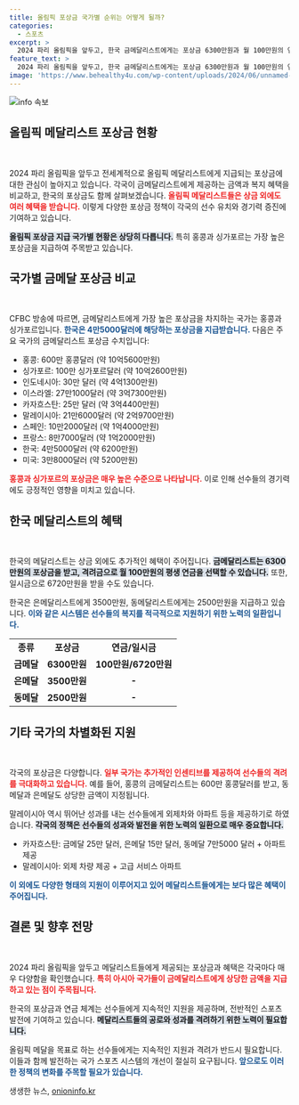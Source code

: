 ```yaml
---
title: 올림픽 포상금 국가별 순위는 어떻게 될까?
categories:
  - 스포츠
excerpt: >
  2024 파리 올림픽을 앞두고, 한국 금메달리스트에게는 포상금 6300만원과 월 100만원의 연금이 지급된다. 홍콩과 싱가포르가 금메달리스트에게 10억 원 이상의 상금을 지급하며, 올림픽 메달리스트에 대한 다양한 보상 체계가 주목받고 있다.
feature_text: >
  2024 파리 올림픽을 앞두고, 한국 금메달리스트에게는 포상금 6300만원과 월 100만원의 연금이 지급된다. 홍콩과 싱가포르가 금메달리스트에게 10억 원 이상의 상금을 지급하며, 올림픽 메달리스트에 대한 다양한 보상 체계가 주목받고 있다.
image: 'https://www.behealthy4u.com/wp-content/uploads/2024/06/unnamed-file.png'
---
```


<p><img src="https://www.behealthy4u.com/wp-content/uploads/2024/06/unnamed-file.png" alt="info 속보" /></p>

<h2 data-ke-size="size26">올림픽 메달리스트 포상금 현황</h2>

<p data-ke-size="size16">&nbsp;</p>

<p>2024 파리 올림픽을 앞두고 전세계적으로 올림픽 메달리스트에게 지급되는 포상금에 대한 관심이 높아지고 있습니다. 각국이 금메달리스트에게 제공하는 금액과 복지 혜택을 비교하고, 한국의 포상금도 함께 살펴보겠습니다. <b><span style="color: #ee2323;">올림픽 메달리스트들은 상금 외에도 여러 혜택을 받습니다.</span></b> 이렇게 다양한 포상금 정책이 각국의 선수 유치와 경기력 증진에 기여하고 있습니다.</p>

<p><b><span style="background-color: #21538527;">올림픽 포상금 지급 국가별 현황은 상당히 다릅니다.</span></b> 특히 홍콩과 싱가포르는 가장 높은 포상금을 지급하여 주목받고 있습니다. </p>

<h2 data-ke-size="size26">국가별 금메달 포상금 비교</h2>

<p data-ke-size="size16">&nbsp;</p>

<p>CFBC 방송에 따르면, 금메달리스트에게 가장 높은 포상금을 차지하는 국가는 홍콩과 싱가포르입니다. <b><span style="color: #1a5490;">한국은 4만5000달러에 해당하는 포상금을 지급받습니다.</span></b> 다음은 주요 국가의 금메달리스트 포상금 수치입니다:</p>

<ul>
  <li>홍콩: 600만 홍콩달러 (약 10억5600만원)</li>
  <li>싱가포르: 100만 싱가포르달러 (약 10억2600만원)</li>
  <li>인도네시아: 30만 달러 (약 4억1300만원)</li>
  <li>이스라엘: 27만1000달러 (약 3억7300만원)</li>
  <li>카자흐스탄: 25만 달러 (약 3억4400만원)</li>
  <li>말레이시아: 21만6000달러 (약 2억9700만원)</li>
  <li>스페인: 10만2000달러 (약 1억4000만원)</li>
  <li>프랑스: 8만7000달러 (약 1억2000만원)</li>
  <li>한국: 4만5000달러 (약 6200만원)</li>
  <li>미국: 3만8000달러 (약 5200만원)</li>
</ul>

<p><b><span style="color: #ee2323;">홍콩과 싱가포르의 포상금은 매우 높은 수준으로 나타납니다.</span></b> 이로 인해 선수들의 경기력에도 긍정적인 영향을 미치고 있습니다.</p>

<h2 data-ke-size="size26">한국 메달리스트의 혜택</h2>

<p data-ke-size="size16">&nbsp;</p>

<p>한국의 메달리스트는 상금 외에도 추가적인 혜택이 주어집니다. <b><span style="background-color: #21538527;">금메달리스트는 6300만원의 포상금을 받고, 격려금으로 월 100만원의 평생 연금을 선택할 수 있습니다.</span></b> 또한, 일시금으로 6720만원을 받을 수도 있습니다. </p>

<p>한국은 은메달리스트에게 3500만원, 동메달리스트에게는 2500만원을 지급하고 있습니다. <b><span style="color: #1a5490;">이와 같은 시스템은 선수들의 복지를 적극적으로 지원하기 위한 노력의 일환입니다.</span></b></p>

<table>
  <tr>
    <td style="text-align: center; height: 17px;"><b>종류</b></td>
    <td style="text-align: center; height: 17px;"><b>포상금</b></td>
    <td style="text-align: center; height: 17px;"><b>연금/일시금</b></td>
  </tr>
  <tr>
    <td style="text-align: center; height: 17px;"><b>금메달</b></td>
    <td style="text-align: center; height: 17px;"><b>6300만원</b></td>
    <td style="text-align: center; height: 17px;"><b>100만원/6720만원</b></td>
  </tr>
  <tr>
    <td style="text-align: center; height: 17px;"><b>은메달</b></td>
    <td style="text-align: center; height: 17px;"><b>3500만원</b></td>
    <td style="text-align: center; height: 17px;"><b>-</b></td>
  </tr>
  <tr>
    <td style="text-align: center; height: 17px;"><b>동메달</b></td>
    <td style="text-align: center; height: 17px;"><b>2500만원</b></td>
    <td style="text-align: center; height: 17px;"><b>-</b></td>
  </tr>
</table>

<h2 data-ke-size="size26">기타 국가의 차별화된 지원</h2>

<p data-ke-size="size16">&nbsp;</p>

<p>각국의 포상금은 다양합니다. <b><span style="color: #ee2323;">일부 국가는 추가적인 인센티브를 제공하여 선수들의 격려를 극대화하고 있습니다.</span></b> 예를 들어, 홍콩의 금메달리스트는 600만 홍콩달러를 받고, 동메달과 은메달도 상당한 금액이 지정됩니다. </p>

<p>말레이시아 역시 뛰어난 성과를 내는 선수들에게 외제차와 아파트 등을 제공하기로 하였습니다. <b><span style="background-color: #21538527;">각국의 정책은 선수들의 성과와 발전을 위한 노력의 일환으로 매우 중요합니다.</span></b></p>

<ul>
  <li>카자흐스탄: 금메달 25만 달러, 은메달 15만 달러, 동메달 7만5000 달러 + 아파트 제공</li>
  <li>말레이시아: 외제 차량 제공 + 고급 서비스 아파트</li>
</ul>

<p><b><span style="color: #1a5490;">이 외에도 다양한 형태의 지원이 이루어지고 있어 메달리스트들에게는 보다 많은 혜택이 주어집니다.</span></b></p>

<h2 data-ke-size="size26">결론 및 향후 전망</h2>

<p data-ke-size="size16">&nbsp;</p>

<p>2024 파리 올림픽을 앞두고 메달리스트들에게 제공되는 포상금과 혜택은 각국마다 매우 다양함을 확인했습니다. <b><span style="color: #ee2323;">특히 아시아 국가들이 금메달리스트에게 상당한 금액을 지급하고 있는 점이 주목됩니다.</span></b> </p>

<p>한국의 포상금과 연금 체계는 선수들에게 지속적인 지원을 제공하며, 전반적인 스포츠 발전에 기여하고 있습니다. <b><span style="background-color: #21538527;">메달리스트들의 공로와 성과를 격려하기 위한 노력이 필요합니다.</span></b></p>

<p>올림픽 메달을 목표로 하는 선수들에게는 지속적인 지원과 격려가 반드시 필요합니다. 이들과 함께 발전하는 국가 스포츠 시스템의 개선이 절실히 요구됩니다. <b><span style="color: #1a5490;">앞으로도 이러한 정책의 변화를 주목할 필요가 있습니다.</span></b></p>
생생한 뉴스, <a href="https://onioninfo.kr" rel="dofollow">onioninfo.kr</a>


